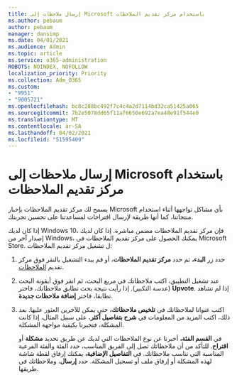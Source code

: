```yaml
---
title: إرسال ملاحظات إلى Microsoft باستخدام مركز تقديم الملاحظات
ms.author: pebaum
author: pebaum
manager: dansimp
ms.date: 04/01/2021
ms.audience: Admin
ms.topic: article
ms.service: o365-administration
ROBOTS: NOINDEX, NOFOLLOW
localization_priority: Priority
ms.collection: Adm_O365
ms.custom:
- "9951"
- "9005721"
ms.openlocfilehash: bc8c288bc492f7c4c4a2d7114bd32ca51425a065
ms.sourcegitcommit: 7b2e5078dd65f11af6650e692a7ea48e91f544e0
ms.translationtype: MT
ms.contentlocale: ar-SA
ms.lasthandoff: 04/02/2021
ms.locfileid: "51595409"
---
```

# <a name="send-feedback-to-microsoft-with-feedback-hub"></a>إرسال ملاحظات إلى Microsoft باستخدام مركز تقديم الملاحظات

يسمح لك مركز تقديم الملاحظات بإخبار Microsoft بأي مشاكل تواجهها أثناء استخدام منتجاتنا، كما أنها طريقة لإرسال اقتراحات لمساعدتنا على تحسين تجربتك.

إذا كان لديك Windows 10، فإن مركز تقديم الملاحظات مضمن مباشرة. إذا كان لديك إصدار آخر من Windows، يمكنك الحصول على مركز تقديم الملاحظات في Microsoft Store. ل تشغيل مركز تقديم الملاحظات: 

1. حدد زر **البدء،** ثم حدد **مركز تقديم الملاحظات**، أو قم ببدء التشغيل بالنقر فوق مركز تقديم [الملاحظات](feedback-hub://).

1. عند تشغيل التطبيق، اكتب ملاحظاتك في مربع البحث، ثم انقر فوق أيقونة البحث (عدسة التكبير). إذا رأيت نتيجة بحث تطابق ملاحظاتك، فاختر **Upvote**. إذا لم تشاهد تطابقا، فاختر **إضافة ملاحظات جديدة**.

1. اكتب عنوانا لملاحظاتك في **تلخيص ملاحظاتك،** حتى يمكن للآخرين العثور عليها. بعد ذلك، اكتب المزيد من المعلومات في **شرح بتفاصيل أكثر.** على سبيل المثال، إذا كانت المشكلة، فتخبرنا بكيفية مواجهة المشكلة.

    في **القسم الفئة،** أخبرنا عن نوع الملاحظات التي لديك عن طريق تحديد **مشكلة** أو **اقتراح**. للتأكد من أن ملاحظاتك تصل إلى الفريق المناسب، حدد الفئة والفئة الفرعية المناسبة التي تناسب ملاحظاتك. في **التفاصيل الإضافية،** يمكنك إرفاق لقطة شاشة لهذه المشكلة أو إرفاق ملف أو تسجيل المشكلة. حدد **إرسال**، وملاحظاتك في طريقها.


